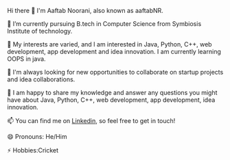 Hi there 👋 I'm Aaftab Noorani, also known as aaftabNR.

🔭 I’m currently pursuing B.tech in Computer Science from Symbiosis Institute of technology.

🌱 My interests are varied, and I am interested in Java, Python, C++, web development, app development and idea innovation. I am currently learning OOPS in java.

👯 I'm always looking for new opportunities to collaborate on startup projects and idea collaborations.

💬 I am happy to share my knowledge and answer any questions you might have about Java, Python, C++, web development, app development, idea innovation.

📫 You can find me on [Linkedin](https://www.linkedin.com/in/aaftab-noorani-b56719248/), so feel free to get in touch!

😄 Pronouns: He/Him

⚡ Hobbies:Cricket
<!--
**aaftabNR/aaftabNR** is a ✨ _special_ ✨ repository because its `README.md` (this file) appears on your GitHub profile.

Here are some ideas to get you started:

- 🔭 I’m currently working on ...
- 🌱 I’m currently learning ...
- 👯 I’m looking to collaborate on ...
- 🤔 I’m looking for help with ...
- 💬 Ask me about ...
- 📫 How to reach me: ...
- 😄 Pronouns: ...
- ⚡ Fun fact: ...
-->
